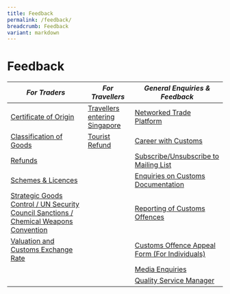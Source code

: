 ```yaml
---
title: Feedback
permalink: /feedback/
breadcrumb: Feedback
variant: markdown
---
```

# Feedback 


| *For Traders* | *For Travellers* | *General Enquiries & Feedback*|
|---------|---------|----------|
| [Certificate of Origin](https://form.gov.sg/5e7025bbbce24a0011937cbd) |[Travellers entering Singapore](https://go.gov.sg/travellers)   | [Networked Trade Platform](https://www.ntp.gov.sg/public/helpdesk/singapore-customs) |  
| [Classification of Goods](https://go.gov.sg/classification-of-goods-enquiries) | [Tourist Refund](https://go.gov.sg/tourist-refund) |  [Career with Customs](https://form.gov.sg/#!/5e95759978a996001146a677)   | 
|  [Refunds](https://go.gov.sg/feedback-refund)       | | [Subscribe/Unsubscribe to Mailing List](https://form.gov.sg/5e859b60a0ffc50011a4ee83)| 
|  [Schemes & Licences](https://form.gov.sg/5e9e51cf1e9ed20011c75f2a)  | | [Enquiries on Customs Documentation]( https://go.gov.sg/customs-doc)|  
|[Strategic Goods Control / UN Security Council Sanctions / Chemical Weapons Convention](https://go.gov.sg/feedback-sgc)     | |  [Reporting of Customs Offences](https://form.gov.sg/64e554f0ffdaa600136b17e1)  |
| [Valuation and Customs Exchange Rate](go.gov.sg/val-enq)| |[Customs Offence Appeal Form (For Individuals)](https://go.gov.sg/customs-appeal)|
|   |   |[Media Enquiries](https://go.gov.sg/media-enquiries)|
|   |  |[Quality Service Manager](https://go.gov.sg/customs-qsm)|
